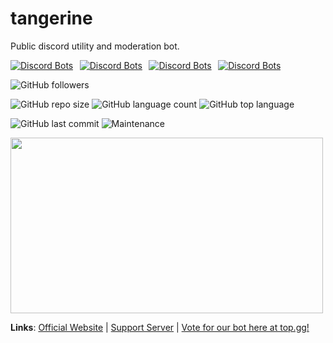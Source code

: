 # tangerine
Public discord utility and moderation bot.      

[![Discord Bots](https://top.gg/api/widget/status/701793346225700934.svg)](https://top.gg/bot/701793346225700934)   [![Discord Bots](https://top.gg/api/widget/servers/701793346225700934.svg)](https://top.gg/bot/701793346225700934)   [![Discord Bots](https://top.gg/api/widget/upvotes/701793346225700934.svg)](https://top.gg/bot/701793346225700934)   [![Discord Bots](https://top.gg/api/widget/lib/701793346225700934.svg)](https://top.gg/bot/701793346225700934)

![GitHub followers](https://img.shields.io/github/followers/arnavd74?style=social)

![GitHub repo size](https://img.shields.io/github/repo-size/tangerine-bot/tangerine) ![GitHub language count](https://img.shields.io/github/languages/count/tangerine-bot/tangerine) ![GitHub top language](https://img.shields.io/github/languages/top/tangerine-bot/tangerine)

![GitHub last commit](https://img.shields.io/github/last-commit/tangerine-bot/tangerine) ![Maintenance](https://img.shields.io/maintenance/yes/2020)

<img src="https://raw.githubusercontent.com/tangerine-bot/tangerine/master/tangerine_banner.png" width="500" height="281" />


**Links**:
[Official Website](https://dashaputra.com/tangerine) | 
[Support Server](https://discord.gg/uwcgjYw) | 
[Vote for our bot here at top.gg!](https://top.gg/bot/701793346225700934/vote)
